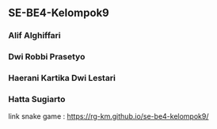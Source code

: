## SE-BE4-Kelompok9

### Alif Alghiffari
### Dwi Robbi Prasetyo
### Haerani Kartika Dwi Lestari
### Hatta Sugiarto


link snake game :
https://rg-km.github.io/se-be4-kelompok9/
